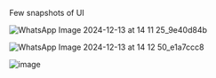 Few snapshots of UI

![WhatsApp Image 2024-12-13 at 14 11 25_9e40d84b](https://github.com/user-attachments/assets/c9921a5f-b138-4490-93ee-5185142cc90c)

![WhatsApp Image 2024-12-13 at 14 12 50_e1a7ccc8](https://github.com/user-attachments/assets/1de14327-083c-4856-8d6e-6fbde10e3a1e)

![image](https://github.com/user-attachments/assets/bc54f0ff-c734-4b5d-8ebd-965b0ae9c6fa)
